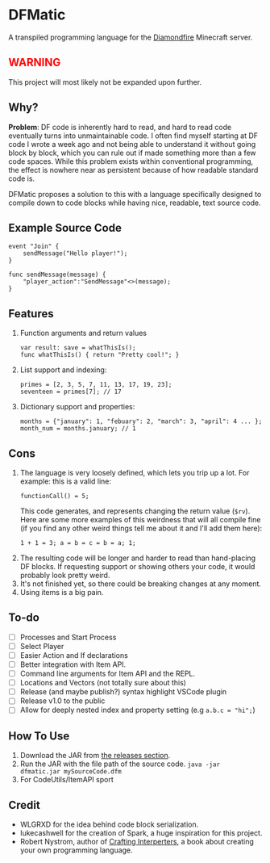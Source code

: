 # DFMatic
A transpiled programming language for the [Diamondfire](https://mcdiamondfire.com) Minecraft server.

## <span style="color: red;">WARNING</span>
This project will most likely not be expanded upon further.

## Why?
<b>Problem</b>: DF code is inherently hard to read, and hard to read code eventually turns into unmaintainable code. I
often find myself starting at DF code I wrote a week ago and not being able to understand it without going block by
block, which you can rule out if made something more than a few code spaces. While this problem exists within
conventional programming, the effect is nowhere near as persistent because of how readable standard code is.

DFMatic proposes a solution to this with a language specifically designed to compile down to code
blocks while having nice, readable, text source code.

## Example Source Code
```
event "Join" {
    sendMessage("Hello player!");
}

func sendMessage(message) {
    "player_action":"SendMessage"<>(message);
}
```

## Features
1. Function arguments and return values
   ```
   var result: save = whatThisIs();
   func whatThisIs() { return "Pretty cool!"; }
   ```
2. List support and indexing:
   ```
   primes = [2, 3, 5, 7, 11, 13, 17, 19, 23];
   seventeen = primes[7]; // 17
   ```
3. Dictionary support and properties:
   ```
   months = {"january": 1, "febuary": 2, "march": 3, "april": 4 ... };
   month_num = months.january; // 1
   ```
   
## Cons

1. The language is very loosely defined, which lets you trip up a lot. For example: this is a valid line:
   ```
   functionCall() = 5;
   ```
   This code generates, and represents changing the return value (`$rv`). Here are some more examples of this weirdness
   that will all compile fine (if you find any other weird things tell me about it and I'll add them here):
   ```
   1 + 1 = 3; a = b = c = b = a; 1;
   ```
2. The resulting code will be longer and harder to read than hand-placing DF blocks. If requesting support or showing
   others your code, it would probably look pretty weird.
3. It's not finished yet, so there could be breaking changes at any moment.
4. Using items is a big pain.

## To-do

- [ ] Processes and Start Process
- [ ] Select Player
- [ ] Easier Action and If declarations
- [ ] Better integration with Item API.
- [ ] Command line arguments for Item API and the REPL.
- [ ] Locations and Vectors (not totally sure about this)
- [ ] Release (and maybe publish?) syntax highlight VSCode plugin
- [ ] Release v1.0 to the public
- [ ] Allow for deeply nested index and property setting (e.g `a.b.c = "hi";`)
   
## How To Use
1. Download the JAR from [the releases section](https://github.com/fallow64/dfmatic/releases).
2. Run the JAR with the file path of the source code. `java -jar dfmatic.jar mySourceCode.dfm`
3. For CodeUtils/ItemAPI sport

## Credit
* WLGRXD for the idea behind code block serialization.
* lukecashwell for the creation of Spark, a huge inspiration for this project.
* Robert Nystrom, author of [Crafting Interperters](https://craftinginterpreters.com/), a book about creating your own programming language. 